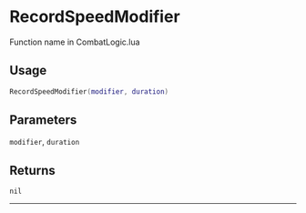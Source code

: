 # RecordSpeedModifier
Function name in CombatLogic.lua
## Usage
```lua
RecordSpeedModifier(modifier, duration)
```
## Parameters
`modifier`, `duration`
## Returns
`nil`

---
